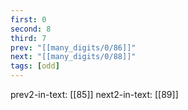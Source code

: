 ```yaml
---
first: 0
second: 8
third: 7
prev: "[[many_digits/0/86]]"
next: "[[many_digits/0/88]]"
tags: [odd]
---
```

prev2-in-text: [[85]]
next2-in-text: [[89]]
